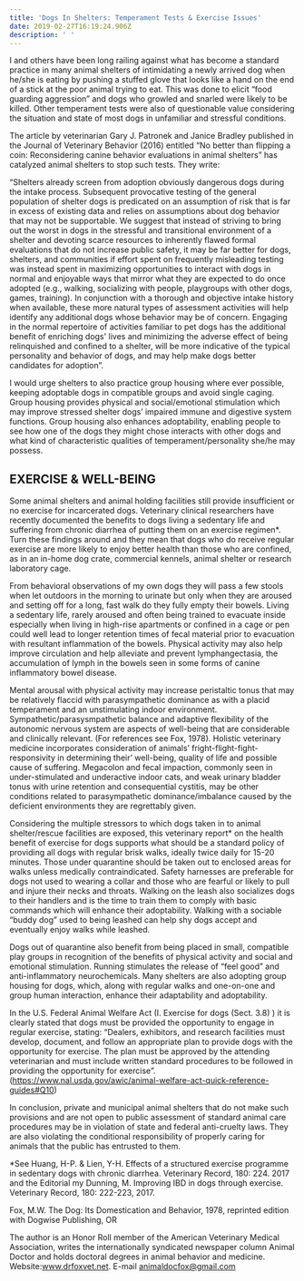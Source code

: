 ```yaml
---
title: 'Dogs In Shelters: Temperament Tests & Exercise Issues'
date: 2019-02-27T16:19:24.906Z
description: ' '
---
```

I and others have been long railing against what has become a standard practice in many animal shelters of intimidating a newly arrived dog when he/she is eating by pushing a stuffed glove that looks like a hand on the end of a stick at the poor animal trying to eat.  This was done to elicit “food guarding aggression” and dogs who growled and snarled were likely to be killed.  Other temperament tests were also of questionable value considering the situation and state of most dogs in unfamiliar and stressful conditions.

The article by veterinarian Gary J. Patronek and Janice Bradley published in the Journal of Veterinary Behavior (2016)   entitled “No better than flipping a coin: Reconsidering canine behavior evaluations in animal shelters” has catalyzed animal shelters to stop such tests.  They write:

“Shelters already screen from adoption obviously dangerous dogs during the intake process. Subsequent provocative testing of the general population of shelter dogs is predicated on an assumption of risk that is far in excess of existing data and relies on assumptions about dog behavior that may not be supportable.  We suggest that instead of striving to bring out the worst in dogs in the stressful and transitional environment of a shelter and devoting scarce resources to inherently flawed formal evaluations that do not increase public safety, it may be far better for dogs, shelters, and communities if effort spent on frequently misleading testing was instead spent in maximizing opportunities to interact with dogs in normal and enjoyable ways that mirror what they are expected to do once adopted (e.g., walking, socializing with people, playgroups with other dogs, games, training). In conjunction with a thorough and objective intake history when available, these more natural types of assessment activities will help identify any additional dogs whose behavior may be of concern.  Engaging in the normal repertoire of activities familiar to pet dogs has the additional benefit of enriching dogs' lives and minimizing the adverse effect of being relinquished and confined to a shelter, will be more indicative of the typical personality and behavior of dogs, and may help make dogs better candidates for adoption”.

I would urge shelters to also practice group housing where ever possible, keeping adoptable dogs in compatible groups and avoid single caging. Group housing provides physical and social/emotional stimulation which may improve stressed shelter dogs’ impaired immune and digestive system functions. Group housing also enhances adoptability, enabling people to see how one of the dogs they might chose interacts with other dogs and what kind of characteristic qualities of temperament/personality she/he may possess.

## EXERCISE & WELL-BEING

Some animal shelters and animal holding facilities still provide insufficient or no exercise for incarcerated dogs. Veterinary clinical researchers have recently documented the benefits to dogs living a sedentary life and suffering from chronic diarrhea of putting them on an exercise regimen*. Turn these findings around and they mean that dogs who do receive regular exercise are more likely to enjoy better health than those who are confined, as in an in-home dog crate, commercial kennels, animal shelter or research laboratory cage.

From behavioral observations of my own dogs they will pass a few stools when let outdoors in the morning to urinate but only when they are aroused and setting off for a long, fast walk do they fully empty their bowels. Living a sedentary life, rarely aroused and often being trained to evacuate inside especially when living in high-rise apartments or confined in a cage or pen could well lead to longer retention times of fecal material prior to evacuation with resultant inflammation of the bowels. Physical activity may also help improve circulation and help alleviate and prevent lymphangectasia, the accumulation of lymph in the bowels seen in some forms of canine inflammatory bowel disease.

 Mental arousal with physical activity may increase peristaltic tonus that may be relatively flaccid with parasympathetic dominance as with a placid temperament and an unstimulating indoor environment.  Sympathetic/parasysmpathetic balance and adaptive flexibility of the autonomic nervous system are aspects of well-being that are considerable and clinically relevant.  (For references see Fox, 1978). Holistic veterinary medicine incorporates consideration of animals’ fright-flight-fight- responsivity in determining their’ well-being, quality of life and possible cause of suffering. Megacolon and fecal impaction, commonly seen in under-stimulated and underactive indoor cats, and weak urinary bladder tonus with urine retention and consequential cystitis, may be other conditions related to parasympathetic dominance/imbalance caused by the deficient environments they are regrettably given.

Considering the multiple stressors to which dogs taken in to animal shelter/rescue facilities are exposed, this veterinary report* on the health benefit of exercise for dogs  supports what should be a standard policy of providing all dogs with regular brisk walks, ideally twice daily for 15-20 minutes. Those under quarantine should be taken out to enclosed areas for walks unless medically contraindicated. Safety harnesses are preferable for dogs not used to wearing a collar and those who are fearful or likely to pull and injure their necks and throats. Walking on the leash also socializes dogs to their handlers and is the time to train them to comply with basic commands which will enhance their adoptability. Walking with a sociable “buddy dog” used to being leashed can help shy dogs accept and eventually enjoy walks while leashed.

Dogs out of quarantine also benefit from being placed in small, compatible play groups in recognition of the benefits of physical activity and social and emotional stimulation. Running stimulates the release of “feel good” and anti-inflammatory neurochemicals. Many shelters are also adopting group housing for dogs, which, along with regular walks and one-on-one and group human interaction, enhance their adaptability and adoptability.

In the U.S. Federal Animal Welfare Act (I. Exercise for dogs (Sect. 3.8) ) it is clearly stated that dogs must be provided the opportunity to engage in regular exercise, stating:  “Dealers, exhibitors, and research facilities must develop, document, and follow an appropriate plan to provide dogs with the opportunity for exercise. The plan must be approved by the attending veterinarian and must include written standard procedures to be followed in providing the opportunity for exercise”. (<https://www.nal.usda.gov/awic/animal-welfare-act-quick-reference-guides#Q10>)

In conclusion, private and municipal animal shelters that do not make such provisions and are not open to public assessment of standard animal care procedures may be in violation of state and federal anti-cruelty laws. They are also violating the conditional responsibility of properly caring for animals that the public has entrusted to them.

\*See Huang, H-P. & Lien, Y-H. Effects of a structured exercise programme in sedentary dogs with chronic diarrhea. Veterinary Record, 180: 224. 2017 and the Editorial my Dunning, M. Improving IBD in dogs through exercise. Veterinary Record, 180: 222-223, 2017.

Fox, M.W. The Dog: Its Domestication and Behavior, 1978, reprinted edition with Dogwise Publishing, OR

The author is an Honor Roll member of the American Veterinary Medical Association, writes the internationally syndicated newspaper column Animal Doctor and holds doctoral degrees in animal behavior and medicine. Website:www.drfoxvet.net. E-mail [animaldocfox@gmail.com](mailto:animaldocfox@gmail.com)
